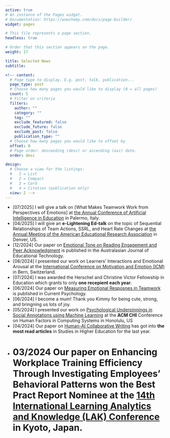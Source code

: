 ```yaml
---
active: true
# An instance of the Pages widget.
# Documentation: https://wowchemy.com/docs/page-builder/
widget: pages

# This file represents a page section.
headless: true

# Order that this section appears on the page.
weight: 17

title: Selected News
subtitle:

<!-- content:
  # Page type to display. E.g. post, talk, publication...
  page_type: post
  # Choose how many pages you would like to display (0 = all pages)
  count: 5
  # Filter on criteria
  filters:
    author: ""
    category: ""
    tag: ""
    exclude_featured: false
    exclude_future: false
    exclude_past: false
    publication_type: ""
  # Choose how many pages you would like to offset by
  offset: 0
  # Page order: descending (desc) or ascending (asc) date.
  order: desc

design:
  # Choose a view for the listings:
  #   1 = List
  #   2 = Compact
  #   3 = Card
  #   4 = Citation (publication only)
  view: 2 -->
---
```

* [07/2025] I will give a talk on [What Makes Teamwork Work from Perspectives of Emotions] at [the Annual Conference of Artificial Intelligence in Education](https://aied2025.itd.cnr.it/index.php/maintrack/) in Palermo, Italy.
* [04/2025] I will give an **e-Lightening Ed-talk** on the topic of Sequential Relationships of Team Actions, SSRL, and Heart Rate Changes at [the Annual Meeting of the American Educational Research Association](https://www.aera.net/Events-Meetings/Annual-Meeting/2025-Annual-Meeting) in Denver, US.
* [12/2024] Our paper on [Emotional Tone on Reading Engagement and Peer Acknowledgment](https://ajet.org.au/index.php/AJET/article/view/9122) is published in the Australasian Journal of Educational Technology. 
* [08/2024] I presented our work on Learners’ Interactions and Emotional Arousal at the [International Conference on Motivation and Emotion (ICM)](https://www.earli.org/sig/sig-8-motivation-and-emotion) in Bern, Switzerland.
* [07/2024] I was awarded the Herschel and Christine Victor Fellowship in Education which grants to only **one recepient each year**.
* [06/2024] Our paper on [Measuring Emotional Resposnes in Teamwork](https://link.springer.com/article/10.1007/s12144-024-06235-7) is published in Current Psychology.
* [06/2024] I become a mum! Thank you Kimmy for being cute, strong, and bringning us lots of joy.
* [05/2024] I presented our work on [Psychological Underpinnings in Social Annotations using Machine Learning](https://dl-acm-org.proxy3.library.mcgill.ca/doi/full/10.1145/3613904.3641906) at the **ACM CHI** Conference on Human Factors in Computing Systems in Honolulu, US
* [04/2024] Our paper on [Human-AI Collaborative Writing](https://www-tandfonline-com.proxy3.library.mcgill.ca/doi/full/10.1080/03075079.2024.2323593) has got into **the most read articles** in Studies in Higher Education for the last year. 
* # 03/2024 Our paper on Enhancing Workplace Training Efficiency Through Investigating Employees’ Behavioral Patterns won **the Best Pract Report Nominee** at the [14th International Learning Analytics and Knowledge (LAK) Conference](https://www.solaresearch.org/events/lak/lak24/accepted-papers/) in Kyoto, Japan. 